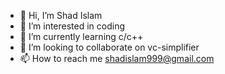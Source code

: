 - 👋 Hi, I’m Shad Islam
- 👀 I’m interested in  coding 
- 🌱 I’m currently learning  c/c++
- 💞️ I’m looking to collaborate on vc-simplifier
- 📫 How to reach me  shadislam999@gmail.com

<!---
Shadislam1/Shadislam1 is a ✨ special ✨ repository because its `README.md` (this file) appears on your GitHub profile.
You can click the Preview link to take a look at your changes.
--->
